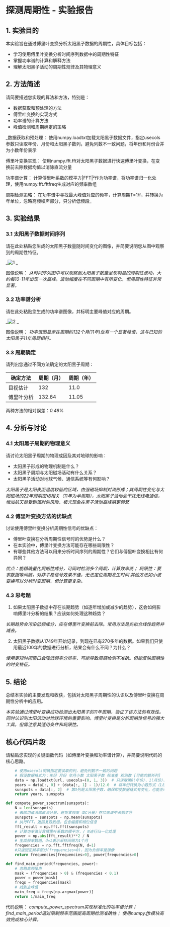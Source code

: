 # 探测周期性 - 实验报告

## 1. 实验目的

本实验旨在通过傅里叶变换分析太阳黑子数据的周期性，具体目标包括：
- 学习使用傅里叶变换分析时间序列数据中的周期性特征
- 掌握功率谱的计算和解释方法
- 理解太阳黑子活动的周期性规律及其物理意义

## 2. 方法简述

请简要描述您实现的算法和方法，特别是：
- 数据获取和预处理的方法
- 傅里叶变换的实现方式
- 功率谱的计算方法
- 峰值检测和周期确定的策略

_数据获取和预处理：
使用numpy.loadtxt加载太阳黑子数据文件，指定usecols参数只读取年份、月份和太阳黑子数列，避免列数不一致问题，将年份和月份合并为小数年份表示

傅里叶变换实现：
使用numpy.fft.fft对太阳黑子数据进行快速傅里叶变换，在变换前去除数据均值以消除直流分量

功率谱计算：
计算傅里叶系数的模平方|FFT|²作为功率谱，将功率谱归一化处理，使用numpy.fft.fftfreq生成对应的频率数组

周期检测策略：
在功率谱中寻找最大峰值对应的频率，计算周期T=1/f，并转换为年单位，忽略高频噪声部分，只分析低频段_

## 3. 实验结果

### 3.1 太阳黑子数据时间序列

请在此处粘贴您生成的太阳黑子数量随时间变化的图像，并简要说明您从图中观察到的周期性特征。

_![1](https://github.com/user-attachments/assets/aca76b98-274f-4a2e-871d-44315c4d1c51)
_

图像说明：
_从时间序列图中可以观察到太阳黑子数量呈现明显的周期性波动，大约每10-11年出现一次高峰。波动幅度在不同周期中有所变化，但周期性特征非常显著。_

### 3.2 功率谱分析

请在此处粘贴您生成的功率谱图像，并标明主要峰值对应的周期。

_![2](https://github.com/user-attachments/assets/f28eb5c7-8575-4a00-9756-d53b6c0b2427)
_

图像说明：
_功率谱图显示在周期约132个月(11年)处有一个显著峰值，这与已知的太阳黑子11年周期相符。_

### 3.3 周期确定

请列出您通过不同方法确定的太阳黑子周期：

| 确定方法 | 周期（月） | 周期（年） |
|---------|----------|----------|
| 目视估计 |   132    |   11.0   |
| 傅里叶分析 | 132.64  |  11.05   |

两种方法的相对误差：_0.48%_

## 4. 分析与讨论

### 4.1 太阳黑子周期的物理意义

请讨论太阳黑子周期的物理成因及其对地球的影响：
- 太阳黑子形成的物理机制是什么？
- 太阳黑子周期与太阳磁场活动有什么关系？
- 太阳黑子活动对地球气候、通信系统等有何影响？

_太阳黑子是太阳表面温度较低的区域，由强磁场抑制对流形成；其周期性变化与太阳磁场的22年周期密切相关（11年为半周期），太阳黑子活动会干扰无线电通信，增加航天器受到辐射的风险，极光现象在黑子活动高峰期更频繁_

### 4.2 傅里叶变换方法的优缺点

讨论使用傅里叶变换分析周期性信号的优缺点：
- 傅里叶变换在分析周期性信号时的优势是什么？
- 在本实验中，傅里叶变换方法可能存在哪些局限性？
- 有哪些其他方法可以用来分析时间序列的周期性？它们与傅里叶变换相比有何异同？

_优点：能精确量化周期性成分，可同时检测多个周期，计算效率高；
局限性：要求数据等间隔，对非平稳信号效果不佳，无法定位周期发生时间
其他方法如小波变换可以分析时变周期，但计算更复杂。_

### 4.3 思考题

1. 如果太阳黑子数据中存在长期趋势（如逐年增加或减少的趋势），这会如何影响傅里叶分析的结果？应该如何处理这种趋势？

_长期趋势会污染低频成分，应在傅里叶变换前去除。常用方法是先拟合线性趋势并减去。_

2. 太阳黑子数据从1749年开始记录，到现在已有270多年的数据。如果我们只使用最近100年的数据进行分析，结果会有什么不同？为什么？

_使用更短时间窗口会降低频率分辨率，可能导致周期检测不准确。但能反映周期性的时变特征。_

## 5. 结论

总结本实验的主要发现和收获，包括对太阳黑子周期性的认识以及傅里叶变换在周期性分析中的应用。

_本实验通过傅里叶变换成功检测出太阳黑子的11年周期，验证了该方法的有效性。同时认识到太阳活动对地球环境的重要影响。傅里叶变换是分析周期性信号的强大工具，但需注意其适用条件和局限性。_

## 核心代码片段

请粘贴您实现的关键函数代码（如傅里叶变换和功率谱计算），并简要说明代码的核心思路。

```python
    # 使用usecols明确指定要读取的列，避免列数不一致的问题
    # 假设数据格式为：年份 月份 年月小数 太阳黑子数 标准差 观测数 [可能的额外列]
    data = np.loadtxt(url, usecols=(0, 1, 3))  # 只读取第0(年份)、1(月份)、3(太阳黑子数)列
    years = data[:, 0] + (data[:, 1] - 1)/12.0  # 将年份转换为小数形式（1月=0.0，12月≈0.9167）
    sunspots = data[:, 2]  # 第3列是太阳黑子数，确保即使数据格式有变化，也能正确获取所需数据
    return years, sunspots

def compute_power_spectrum(sunspots):
    N = len(sunspots)
    # 去除均值消除直流分量，避免零频率（DC分量）在功率谱中占据主导
    sunspots = sunspots - np.mean(sunspots)
    # 执行FFT，返回复数数组，包含幅度和相位信息
    fft_result = np.fft.fft(sunspots)
    # 计算功率谱计算傅里叶系数的模平方，/ N进行归一化处理
    power = np.abs(fft_result)**2 / N
    # 生成频率数组，d=1表示采样间隔为1个月
    frequencies = np.fft.fftfreq(N, d=1)
    #只返回正频率部分(frequencies>0)，因为负频率是镜像
    return frequencies[frequencies>0], power[frequencies>0]

def find_main_period(frequencies, power):
    # 忽略高频噪声
    mask = (frequencies > 0) & (frequencies < 0.1)
    power = power[mask]
    freqs = frequencies[mask]
    # 找到主峰值
    main_freq = freqs[np.argmax(power)]
    return 1/main_freq
```

代码说明：
_compute_power_spectrum实现标准化的功率谱计算；
find_main_period通过限制频率范围提高周期检测准确性；
使用numpy.fft模块高效完成核心计算。_
